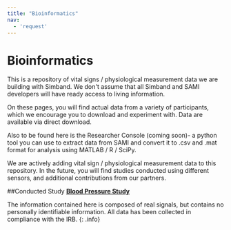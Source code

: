 ```yaml
---
title: "Bioinformatics"
nav:
  - 'request'
---
```

# Bioinformatics

This is a repository of vital signs / physiological measurement data we are building with Simband. We don't assume that all Simband and SAMI developers will have ready access to living information. 

On these pages, you will find actual data from a variety of participants, which we encourage you to download and experiment with. Data are available via direct download.

Also to be found here is the Researcher Console (coming soon)- a python tool you can use to extract data from SAMI and convert it to .csv and .mat format for analysis using MATLAB / R / SciPy.

We are actively adding vital sign / physiological measurement data to this repository. In the future, you will find studies conducted using different sensors, and additional contributions from our partners.

##Conducted Study
  [**Blood Pressure Study**](https://github.com/votb/Bioinformatics/wiki/Blood-Pressure-Study)

The information contained here is composed of real signals, but contains no personally identifiable information. All data has been collected in compliance with the IRB.
{: .info}


